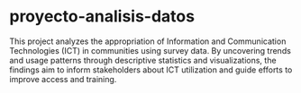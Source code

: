 # proyecto-analisis-datos
This project analyzes the appropriation of Information and Communication Technologies (ICT) in communities using survey data. By uncovering trends and usage patterns through descriptive statistics and visualizations, the findings aim to inform stakeholders about ICT utilization and guide efforts to improve access and training.
